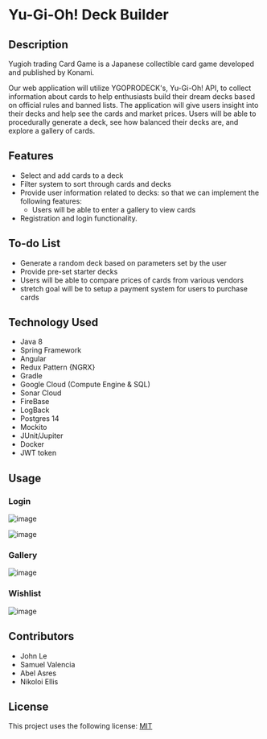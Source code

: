# Yu-Gi-Oh! Deck Builder

## Description
Yugioh trading Card Game is a Japanese collectible card game developed and published by Konami.  

Our web application will utilize YGOPRODECK's, Yu-Gi-Oh! API, to collect information about cards
to help enthusiasts build their dream decks based on official rules and banned lists. The application will 
give users insight into their decks and help see the cards and market prices. Users will be able to procedurally 
generate a deck, see how balanced their decks are, and explore a gallery of cards.

## Features
- Select and add cards to a deck 
- Filter system to sort through cards and decks
- Provide user information related to decks: so that we can implement the following features:
  - Users will be able to enter a gallery to view cards
-  Registration  and login functionality. 

## To-do List
- Generate a random deck based on parameters set by the user
- Provide pre-set starter decks
- Users will be able to compare prices of cards from various vendors
- stretch goal will be to setup a payment system for users to purchase cards

## Technology Used
- Java 8 
- Spring Framework  
- Angular
- Redux Pattern {NGRX} 
- Gradle
- Google Cloud (Compute Engine & SQL) 
- Sonar Cloud 
- FireBase 
- LogBack 
- Postgres 14
- Mockito 
- JUnit/Jupiter
- Docker 
- JWT token

## Usage

### Login
![image](https://user-images.githubusercontent.com/55070709/163814851-95a629c3-c3c3-4f00-aa7e-ebf55c8513d9.png)

![image](https://user-images.githubusercontent.com/55070709/163815010-94e11b5c-dc4d-4c9c-a369-cc8b3054e2e6.png)

### Gallery
![image](https://user-images.githubusercontent.com/55070709/163815087-b60a362c-4ad2-4f96-bc2e-9c7b60c5d851.png)

### Wishlist
![image](https://user-images.githubusercontent.com/55070709/163815161-43ab818c-c4ec-4767-9065-e153741b699d.png)

## Contributors
- John Le
- Samuel Valencia
- Abel Asres
- Nikoloi Ellis

## License
This project uses the following license: [MIT](https://choosealicense.com/licenses/mit/)
